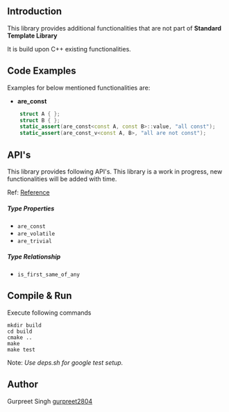 ## Introduction

This library provides additional functionalities that are not part of **Standard Template Library**

It is build upon C++ existing functionalities.

## Code Examples

Examples for below mentioned functionalities are:

* **are_const**

```cpp
    struct A { };
    struct B { };
    static_assert(are_const<const A, const B>::value, "all const");
    static_assert(are_const_v<const A, B>, "all are not const");
```

## API's

This library provides following API's.
This library is a work in progress, new functionalities will be added with time.

Ref: [Reference](https://en.cppreference.com/w/cpp/types)

##### Type Properties

* `are_const`
* `are_volatile`
* `are_trivial`

##### Type Relationship

* `is_first_same_of_any`

## Compile & Run

Execute following commands

```
mkdir build
cd build
cmake ..
make
make test
```
Note: *Use deps.sh for google test setup.*

## Author
Gurpreet Singh [gurpreet2804](https://github.com/Gurpreet2804)
